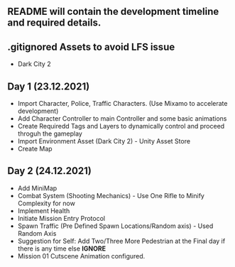 ## README will contain the development timeline and required details. <br>

## .gitignored Assets to avoid LFS issue
- Dark City 2

## Day 1 (23.12.2021)
- Import Character, Police, Traffic Characters. (Use Mixamo to accelerate development)
- Add Character Controller to main Controller and some basic animations
- Create Requiredd Tags and Layers to dynamically control and proceed throguh the gameplay
- Import Environment Asset (Dark City 2) - Unity Asset Store
- Create Map

## Day 2 (24.12.2021)
- Add MiniMap
- Combat System (Shooting Mechanics) - Use One Rifle to Minify Complexity for now
- Implement Health
- Initiate Mission Entry Protocol
- Spawn Traffic (Pre Defined Spawn Locations/Random axis) - Used Random Axis
- Suggestion for Self: Add Two/Three More Pedestrian at the Final day if there is any time else <b>IGNORE</b>
- Mission 01 Cutscene Animation configured.